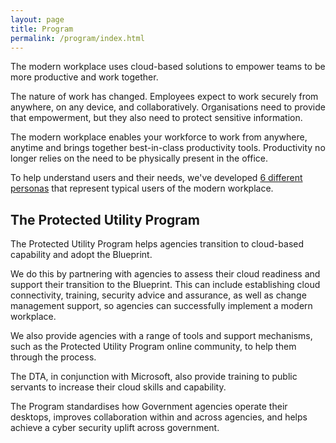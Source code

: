 ```yaml
---
layout: page
title: Program
permalink: /program/index.html
---
```


The modern workplace uses cloud-based solutions to empower teams to be more productive and work together.

The nature of work has changed. Employees expect to work securely from anywhere, on any device, and collaboratively. Organisations need to provide that empowerment, but they also need to protect sensitive information.

The modern workplace enables your workforce to work from anywhere, anytime and brings together best-in-class productivity tools. Productivity no longer relies on the need to be physically present in the office.

To help understand users and their needs, we've developed [6 different personas](ux.html) that represent typical users of the modern workplace.

## The Protected Utility Program

The Protected Utility Program helps agencies transition to cloud-based capability and adopt the Blueprint.

We do this by partnering with agencies to assess their cloud readiness and support their transition to the Blueprint. This can include establishing cloud connectivity, training, security advice and assurance, as well as change management support, so agencies can successfully implement a modern workplace.

We also provide agencies with a range of tools and support mechanisms, such as the Protected Utility Program online community, to help them through the process.

The DTA, in conjunction with Microsoft, also provide training to public servants to increase their cloud skills and capability.

The Program standardises how Government agencies operate their desktops, improves collaboration within and across agencies, and helps achieve a cyber security uplift across government.


